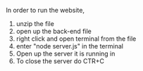 In order to run the website, 
1. unzip the file
2. open up the back-end file
3. right click and open terminal from the file
4. enter "node server.js" in the terminal
5. Open up the server it is running in
6. To close the server do CTR+C
